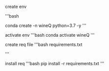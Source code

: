 create env

'''bash

conda create -n wineQ python=3.7 -y
'''

activate env
'''bash
conda activate wineQ
'''

create req file
'''bash
requirements.txt

'''

install req
'''bash
pip install -r requirements.txt
'''